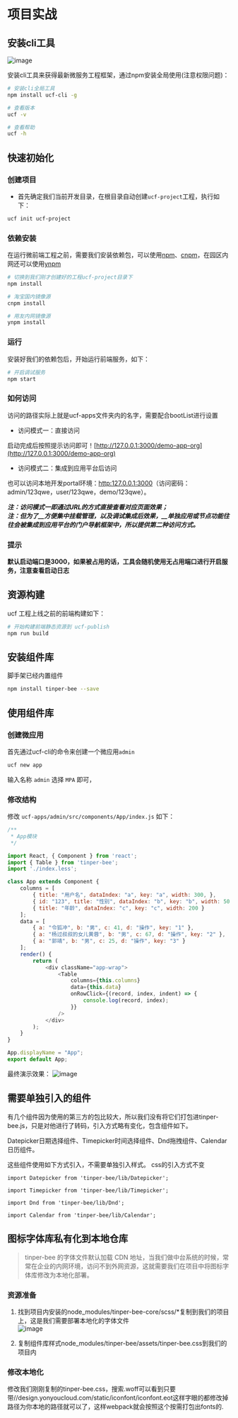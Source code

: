 # 项目实战

## 安装cli工具

![image](https://user-images.githubusercontent.com/3817644/54671311-a3cac880-4b30-11e9-98e8-2f21456433be.png)


安装cli工具来获得最新微服务工程框架，通过npm安装全局使用(注意权限问题)：

```bash
# 安装cli全局工具
npm install ucf-cli -g

# 查看版本
ucf -v

# 查看帮助
ucf -h
```


## 快速初始化

### 创建项目

* 首先确定我们当前开发目录，在根目录自动创建`ucf-project`工程，执行如下：

```bash
ucf init ucf-project
```


### 依赖安装
在运行微前端工程之前，需要我们安装依赖包，可以使用[npm](https://www.npmjs.com/)、[cnpm](http://npm.taobao.org/)，在园区内网还可以使用[ynpm](https://package.yonyoucloud.com)

```bash
# 切换到我们刚才创建好的工程ucf-project目录下
npm install

# 淘宝国内镜像源
cnpm install

# 用友内网镜像源
ynpm install
```



### 运行
安装好我们的依赖包后，开始运行前端服务，如下：

```bash
# 开启调试服务
npm start
```


### 如何访问

 访问的路径实际上就是ucf-apps文件夹内的名字，需要配合bootList进行设置


* 访问模式一：直接访问

启动完成后按照提示访问即可！[http://127.0.0.1:3000/demo-app-org](http://127.0.0.1:3000/demo-app-org)

* 访问模式二：集成到应用平台后访问

也可以访问本地开发portal环境：[http:127.0.0.1:3000](http:127.0.0.1:3000)（访问密码：admin/123qwe，user/123qwe，demo/123qwe）。

**_注：访问模式一即通过URL的方式直接查看对应页面效果；_**<br />**_注：但为了__方便集中挂载管理，以及调试集成后效果，__单独应用或节点功能往往会被集成到应用平台的门户导航框架中，所以提供第二种访问方式。_**

<a name="02d9819d"></a>
### 提示

**默认启动端口是3000，如果被占用的话，工具会随机使用无占用端口进行开启服务，注意查看启动日志**

<a name="383aa405"></a>
## 资源构建

ucf 工程上线之前的前端构建如下：

```bash
# 开始构建前端静态资源到 ucf-publish
npm run build
```




## 安装组件库

脚手架已经内置组件

```bash
npm install tinper-bee --save
```

## 使用组件库

### 创建微应用

首先通过ucf-cli的命令来创建一个微应用`admin`

```bash
ucf new app
```

输入名称 `admin` 选择 `MPA` 即可，

### 修改结构

修改 `ucf-apps/admin/src/components/App/index.js` 如下：

```js
/**
 * App模块
 */

import React, { Component } from 'react';
import { Table } from 'tinper-bee';
import './index.less';

class App extends Component {
    columns = [
        { title: "用户名", dataIndex: "a", key: "a", width: 300, },
        { id: "123", title: "性别", dataIndex: "b", key: "b", width: 500 },
        { title: "年龄", dataIndex: "c", key: "c", width: 200 }
    ];
    data = [
        { a: "令狐冲", b: "男", c: 41, d: "操作", key: "1" },
        { a: "杨过叔叔的女儿黄蓉", b: "男", c: 67, d: "操作", key: "2" },
        { a: "郭靖", b: "男", c: 25, d: "操作", key: "3" }
    ];
    render() {
        return (
            <div className="app-wrap">
                <Table
                    columns={this.columns}
                    data={this.data}
                    onRowClick={(record, index, indent) => {
                        console.log(record, index);
                    }}
                />
            </div>
        );
    }
}

App.displayName = "App";
export default App;

```

最终演示效果：  ![image](https://user-images.githubusercontent.com/3817644/54670257-33bb4300-4b2e-11e9-8b70-e1147ce3bd36.png)

## 需要单独引入的组件
有几个组件因为使用的第三方的包比较大，所以我们没有将它们打包进tinper-bee.js，只是对他进行了转码，引入方式略有变化，包含组件如下。

Datepicker日期选择组件、Timepicker时间选择组件、Dnd拖拽组件、Calendar日历组件。

这些组件使用如下方式引入，不需要单独引入样式。 css的引入方式不变

```
import Datepicker from 'tinper-bee/lib/Datepicker';

import Timepicker from 'tinper-bee/lib/Timepicker';

import Dnd from 'tinper-bee/lib/Dnd';

import Calendar from 'tinper-bee/lib/Calendar';
```

## 图标字体库私有化到本地仓库
> tinper-bee 的字体文件默认加载 CDN 地址，当我们做中台系统的时候，常常在企业的内网环境，访问不到外网资源，这就需要我们在项目中将图标字体库修改为本地化部署。

### 资源准备
1. 找到项目内安装的node_modules/tinper-bee-core/scss/*复制到我们的项目上，这是我们需要部署本地化的字体文件  
![image](https://user-images.githubusercontent.com/33412781/57274448-e55a0780-70cd-11e9-9f54-779ad73427e3.png)

2. 复制组件库样式node_modules/tinper-bee/assets/tinper-bee.css到我们的项目内

### 修改本地化
修改我们刚刚复制的tinper-bee.css，搜索.woff可以看到只要带//design.yonyoucloud.com/static/iconfont/iconfont.eot这样字眼的都修改掉路径为你本地的路径就可以了，这样webpack就会按照这个按需打包出fonts的.